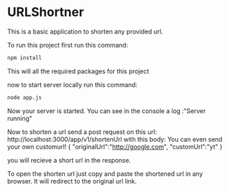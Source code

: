 # URLShortner

This is a basic application to shorten any provided url.

To run this project first run this command:

``` bash
npm install
```
This will all the required packages for this project

now to start server locally run this command:

```bash
node app.js
```
Now your server is started. You can see in the console a log :"Server running"

Now to shorten a url send a post request on this url: http://localhost:3000/app/v1/shortenUrl with this body:
You can even send your own customurl!
{
    "originalUrl":"http://google.com",
    "customUrl":"yt"
}

you will recieve a short url in the response. 

To open the shorten url just copy and paste the shortened url in any browser. It will redirect to the original url link.

